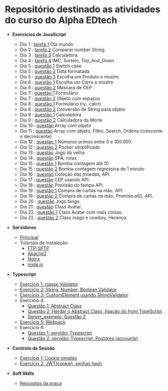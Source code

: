 # Repositório destinado as atividades do curso do Alpha EDtech
* **Exercícios de JavaScript**
  * Dia 1 : [tarefa 1](https://github.com/rickEDU/AlphaED/tree/main/JS/ex1) Olá mundo
  * Dia 2 : [tarefa 2](https://github.com/rickEDU/AlphaED/tree/main/JS/ex2) Comparar number String
  * Dia 3 : [tarefa 3](https://github.com/rickEDU/AlphaED/tree/main/JS/ex3) Calculadora
  * Dia 4 : [tarefa 4](https://github.com/rickEDU/AlphaED/tree/main/JS/ex4) IMC, Sorteio, Top_And_Down 
  * Dia 5 : [questão 1](https://github.com/rickEDU/AlphaED/tree/main/JS/ex5_A) Switch case
  * Dia 5 : [questão 2](https://github.com/rickEDU/AlphaED/tree/main/JS/ex5_B) Data formatada
  * Dia 5 : [questão 3](https://github.com/rickEDU/AlphaED/tree/main/JS/ex5_C) Escolha um Produto e mostre
  * Dia 6 : [questão 1](https://github.com/rickEDU/AlphaED/tree/main/JS/ex6_A) Escolha um Carro e mostre
  * Dia 6 : [questão 2](https://github.com/rickEDU/AlphaED/tree/main/JS/ex6_B) Máscara de CEP
  * Dia 7 : [questão 1](https://github.com/rickEDU/AlphaED/tree/main/JS/ex7_A) Formulário
  * Dia 7 : [questão 2](https://github.com/rickEDU/AlphaED/tree/main/JS/ex7_B) Objeto com espaços
  * Dia 8 : [questão 1](https://github.com/rickEDU/AlphaED/tree/main/JS/ex8_A) Formulário try...catch
  * Dia 8 : [questão 2](https://github.com/rickEDU/AlphaED/tree/main/JS/ex8_B) Conversão de String para objeto
  * Dia 9 : [questão 1](https://github.com/rickEDU/AlphaED/tree/main/JS/ex9_A) Calculadora
  * Dia 9 : [questão 2](https://github.com/rickEDU/AlphaED/tree/main/JS/ex9_B) Calculadora da Morte
  * Dia 10 : [questão](https://github.com/rickEDU/AlphaED/tree/main/JS/ex10) Array com objeto
  * Dia 11 : [questão](https://github.com/rickEDU/AlphaED/tree/main/JS/ex11) Array com objeto, Filtro, Search, Ordena (crescente e decrescente)
  * Dia 12 : [questão 1](https://github.com/rickEDU/AlphaED/tree/main/JS/ex12_A) Números primos entre 0 e 100.000
  * Dia 12 : [questão 2](https://github.com/rickEDU/AlphaED/tree/main/JS/ex12_B) Pocker simplificado
  * Dia 13 : [questão](https://github.com/rickEDU/AlphaED/tree/main/JS/ex13) Jogo da velha
  * Dia 14 : [questão](https://github.com/rickEDU/AlphaED/tree/main/JS/ex14) SPA, rotas
  * Dia 15 : [questão 1](https://github.com/rickEDU/AlphaED/tree/main/JS/ex15_A) Bomba contagem até 10
  * Dia 15 : [questão 2](https://github.com/rickEDU/AlphaED/tree/main/JS/ex15_B) Bomba contagem regressiva de 1 minuto
  * Dia 16 : [questão](https://github.com/rickEDU/AlphaED/tree/main/JS/ex16) Cotação das moedas, API.
  * Dia 17 : [questão](https://github.com/rickEDU/AlphaED/tree/main/JS/ex17) CEP usando API.
  * Dia 18 : [questão](https://github.com/rickEDU/AlphaED/tree/main/JS/ex18) Previsão do tempo API.
  * Dia 19 : [questão 1](https://github.com/rickEDU/AlphaED/tree/main/JS/ex19_A) Compra de cartas na mão, API.
  * Dia 19 : [questão 2](https://github.com/rickEDU/AlphaED/tree/main/JS/ex19_B) Compra de cartas na mão, Promise.all(), API.
  * Dia 20 : [questão](https://github.com/rickEDU/AlphaED/tree/main/JS/ex20) Jogo bingo.
  * Dia 21 : [questão](https://github.com/rickEDU/AlphaED/tree/main/JS/ex21) Class Avatar.
  * Dia 22 : [questão 1](https://github.com/rickEDU/AlphaED/tree/main/JS/ex22_A) Class Avatar com mais coisas.
  * Dia 22 : [questão 2](https://github.com/rickEDU/AlphaED/tree/main/JS/ex22_B) Class mago e cowboy, Herança.

 * **Servidores**
    * [Principal](https://github.com/rickEDU/AlphaED/tree/main/Servidores)
    * Tutoriais de instalação:
      * [FTP-SFTP](https://github.com/rickEDU/AlphaED/blob/main/Servidores/ftp-sftp.md)
      * [Apache2](https://github.com/rickEDU/AlphaED/blob/main/Servidores/apache.md)
      * [Nginx](https://github.com/rickEDU/AlphaED/blob/main/Servidores/nginx.md)
      * [node.js](https://github.com/rickEDU/AlphaED/blob/main/Servidores/nodejs.md)
  * **Typescript**
    * [Exercício 1: classe Validator](https://github.com/rickEDU/AlphaED/tree/main/Typescript/ex1)
    * [Exercício 2: String, Number, Boolean Validator](https://github.com/rickEDU/AlphaED/tree/main/Typescript/ex2)
    * [Exercício 3: CustomElement usando StringValidator](https://github.com/rickEDU/AlphaED/tree/main/Typescript/ex3)
    * Exercício 4:
      * [Questão 1: Abstract Class](https://github.com/rickEDU/AlphaED/tree/main/Typescript/ex4/q1)
      * [Questão 2: Herdar o Abstract Class, ligação do front TypeScript](https://github.com/rickEDU/AlphaED/tree/main/Typescript/ex4/q2)
      * [Server_exemplo: Questão 2](https://github.com/rickEDU/AlphaED/tree/main/Typescript/ex4/q2_server)
    * [Exercício 5: Webpack](https://github.com/rickEDU/AlphaED/tree/main/Typescript/ex5/q1)
    * Exercício 6:
      * [Questão 1: servidor Typescript](https://github.com/rickEDU/AlphaED/tree/main/Typescript/ex6/q1)
      * [Questão 2: servidor Typescript, Postgres (accounts)](https://github.com/rickEDU/AlphaED/tree/main/Typescript/ex6/q2)
  * **Controle de Sessão**
    * [Exercício 1: Cookie simples](https://github.com/rickEDU/AlphaED/tree/main/Controle%20de%20sess%C3%A3o/controleEx1_q2)
    * [Exercício 2: JWT(cookie), senhas hash](https://github.com/rickEDU/AlphaED/tree/main/Controle%20de%20sess%C3%A3o/controleEx2_q3)
  * **Soft Skills**
    * [Requisitos da praça](https://github.com/rickEDU/AlphaED/blob/main/soft_skills/requisitos.md)

